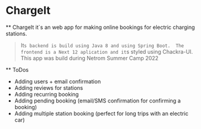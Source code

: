 # ChargeIt

** ChargeIt it`s an web app for making online bookings for electric charging stations.
> It`s backend is build using Java 8 and using Spring Boot. 
> The frontend is a Next 12 aplication and it`s styled using Chackra-UI.
> This app was build during Netrom Summer Camp 2022

** ToDos
- Adding users + email confirmation
- Adding reviews for stations
- Adding recurring booking
- Adding pending booking (email/SMS confirmation for confirming a booking)
- Adding multiple station booking (perfect for long trips with an electric car)
